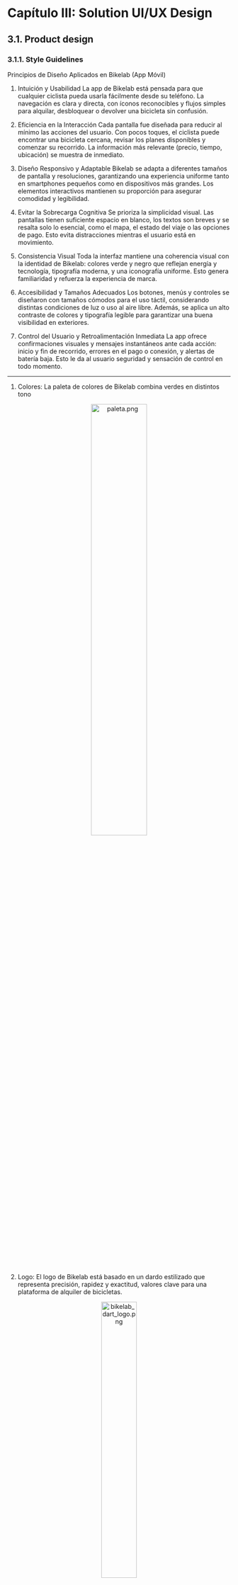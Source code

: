 # Capítulo III: Solution UI/UX Design 
## 3.1. Product design 
### 3.1.1. Style Guidelines 

Principios de Diseño Aplicados en Bikelab (App Móvil)

1. Intuición y Usabilidad
La app de Bikelab está pensada para que cualquier ciclista pueda usarla fácilmente desde su teléfono. La navegación es clara y directa, con íconos reconocibles y flujos simples para alquilar, desbloquear o devolver una bicicleta sin confusión.

2. Eficiencia en la Interacción
Cada pantalla fue diseñada para reducir al mínimo las acciones del usuario. Con pocos toques, el ciclista puede encontrar una bicicleta cercana, revisar los planes disponibles y comenzar su recorrido. La información más relevante (precio, tiempo, ubicación) se muestra de inmediato.

3. Diseño Responsivo y Adaptable
Bikelab se adapta a diferentes tamaños de pantalla y resoluciones, garantizando una experiencia uniforme tanto en smartphones pequeños como en dispositivos más grandes. Los elementos interactivos mantienen su proporción para asegurar comodidad y legibilidad.

4. Evitar la Sobrecarga Cognitiva
Se prioriza la simplicidad visual. Las pantallas tienen suficiente espacio en blanco, los textos son breves y se resalta solo lo esencial, como el mapa, el estado del viaje o las opciones de pago. Esto evita distracciones mientras el usuario está en movimiento.

5. Consistencia Visual
Toda la interfaz mantiene una coherencia visual con la identidad de Bikelab: colores verde y negro que reflejan energía y tecnología, tipografía moderna, y una iconografía uniforme. Esto genera familiaridad y refuerza la experiencia de marca.

6. Accesibilidad y Tamaños Adecuados
Los botones, menús y controles se diseñaron con tamaños cómodos para el uso táctil, considerando distintas condiciones de luz o uso al aire libre. Además, se aplica un alto contraste de colores y tipografía legible para garantizar una buena visibilidad en exteriores.

7. Control del Usuario y Retroalimentación Inmediata
La app ofrece confirmaciones visuales y mensajes instantáneos ante cada acción: inicio y fin de recorrido, errores en el pago o conexión, y alertas de batería baja. Esto le da al usuario seguridad y sensación de control en todo momento.

---


1. Colores: La paleta de colores de Bikelab combina verdes en distintos tono

<div align="center"> <img src="/assets/images/paleta.png" alt="paleta.png" width="50%"> </div>

  
2. Logo: El logo de Bikelab está basado en un dardo estilizado que representa precisión, rapidez y exactitud, valores clave para una plataforma de alquiler de bicicletas.

<div align="center"> <img src="/assets/images/bikelab_dart_logo.png" alt="bikelab_dart_logo.png" width="40%"> </div>

- Color principal del dardo: Naranja (#FFA500) → destaca la acción y decisión de alquilar.

- Color secundario del dardo: Verde neón (#8EAB6D) → transmite frescura, energía y dinamismo.

- Tipografía junto al logo: Archivo Narrow, para el nombre “Bikelab”, usando variaciones bold y semibold según la jerarquía.
  

3. Color de fondo:

- Fondo principal: Verde pastel (#ADC197) → sensación amigable y cercana.
- Secciones contrastantes: Negro oscuro (#2F2C2C) y blanco (#FFFFFF) para limpieza visual y legibilidad.
- Detalles decorativos: Verde oscuro (#3B5226) para líneas o divisores, aportando profundidad y equilibrio.



4. Colores del texto:

- Títulos principales: Verde oscuro (#3B5226) sobre fondos claros.
- Subtítulos: Blanco (#FFFFFF) sobre fondos oscuros.
- Texto de formularios y placeholders: Gris (#B0B0B0).

  
5. Tipografía

- Archivo Narrow: Principal para títulos y encabezados (variaciones: bold, semibold, regular).

- System Font (fallback): Para textos secundarios y párrafos, ideal para legibilidad en la app móvil.

Títulos y botones → Archivo Narrow Bold
Subtítulos → Archivo Narrow Semibold
Texto descriptivo y formularios → System Regular

<div align="center"> <img src="/assets/images/tipografia.png" alt="tipografia.png" width="50%"> </div>

  
6. Botones:

- Botón principal (acción): Fondo verde neón (#8BD53F), texto blanco, bordes redondeados 40%, sombra ligera. Ideal para “Alquilar ahora”.

- Botón secundario (enlaces o menos prioritarios): Fondo negro con texto verde(#8EAB6D) o blanco según contraste, bordes redondeados del mismo bolor.

<div align="center"> <img src="/assets/images/bikelab_buttons.png" alt="bikelab_buttons.png" width="50%"> </div>
  
7. Cabera:

Menú hamburguesa:
-  Ubicado en la esquina izquierda.
-  Permite acceder a navegación secundaria: planes, historial de alquileres, soporte.

Logo y título:
- Centrado horizontalmente.
- Dardo estilizado en naranja (#FFA500) y verde neón (#8EAB6D).
- Título “Bikelab”: Tipografía Archivo Narrow, color verde neón (#8EAB6D), destacando sobre el fondo.
- Transmite precisión, dinamismo y tecnología.

Perfil de usuario:
- Ubicado en la esquina derecha.
- Icono circular con avatar o inicial del usuario.
- Acceso rápido a "mi perfil".

Fondo de la cabecera:
- Negro oscuro (#2F2C2C) para resaltar los elementos activos.

<div align="center"> <img src="/assets/images/cabecera.png" alt="cabecera.png" width="50%"> </div>


8. Iconografía:
Se usaron iconos claros, minimalistas y funcionales para guiar al usuario:

<div align="center"> <img src="/assets/images/iconos.png" alt="iconos.png" width="50%"> </div>

  
### 3.1.1.1. General Style Guidelines
Para garantizar una experiencia fluida y agradable en cualquier dispositivo móvil, la aplicación de Bikelab se desarrollará con un diseño completamente responsivo y adaptable. Esto permitirá que todos los elementos —desde los mapas hasta los botones de acción— se visualicen correctamente en diferentes tamaños de pantalla, manteniendo siempre el orden, la legibilidad y la facilidad de uso.

La interfaz seguirá un patrón visual en forma de Z, lo que facilita la lectura natural del usuario y dirige su atención hacia los puntos clave de la app. Este recorrido inicia en la parte superior izquierda, donde se ubica el logotipo de Bikelab, reforzando así la identidad de la marca desde el primer momento de interacción.

Se utilizará una paleta de colores moderna y enérgica, dominada por tonos verdes y negros que evocan movilidad, sostenibilidad y tecnología. A esto se sumarán elementos visuales limpios, iconografía intuitiva, espacios bien equilibrados y transiciones suaves, que mejoran la comprensión del contenido y ofrecen una experiencia de navegación clara, dinámica y sin distracciones.

<div align="center">
  <img src="/assets/images/img2.png" alt="img2.png" width=50%>

<div align="left">

## 3.1.2. Information Architecture

### 3.1.2.1. Organization Systems
En BIKELAB, la información se organiza según el tipo de usuario: Ciclista o Arrendador. Se prioriza la usabilidad y el flujo lógico de acciones para cada segmento.

#### Segmento 1: Ciclista
- **Jerárquica:**  
  - Listado de planes: Diario, Mensual, etc.  
  - Detalles de cada plan: precio, duración, beneficios.  
  - Historial de alquileres: orden cronológico por fecha.  

- **Secuencial:**  
  1. Registro / Inicio de sesión.  
  2. Selección del tipo de usuario → Ciclista.  
  3. Selección de plan de alquiler.  
  4. Método de pago.  
  5. Alquiler activo → seguimiento del vehículo.  
  6. Devolución del vehículo.  
  7. Calificación y comentarios sobre la experiencia.  

- **Matricial:**  
  - Historial de alquileres con métricas: duración total, distancia recorrida, CO₂ ahorrado.  
  - Comparación de planes disponibles por costo y beneficios.  

#### Segmento 2: Arrendador
- **Jerárquica:**  
  - Listado de vehículos registrados.  
  - Alquileres activos y finalizados.  
  - Métodos de cobro y configuración de perfil.  

- **Secuencial:**  
  1. Registro / Inicio de sesión → tipo de usuario: Arrendador.  
  2. Agregar nuevo vehículo.  
  3. Monitoreo de alquileres activos.  
  4. Historial de alquileres y métricas de ingresos.  
  5. Gestión de métodos de cobro.  

- **Matricial:**  
  - Comparación de ingresos por vehículo o por período.  
  - Visualización rápida del estado de cada bicicleta o scooter: disponible, alquilado o mantenimiento.

---

### 3.1.2.2. Labelling Systems
El sistema de etiquetado de BIKELAB se diseña para que los usuarios encuentren información de forma clara y rápida.

#### Para la App - Ciclistas
- **Inicio:** Bienvenida y selección de tipo de usuario.  
- **Planes:** Información de planes de uso y precios.  
- **Mis Alquileres:** Historial de alquileres y métricas del viaje.  
- **Método de Pago:** Configuración de forma de pago.  
- **Perfil:** Datos personales y permisos de ubicación.  
- **Notificaciones:** Estado de reservas y devoluciones.  

#### Para la App - Arrendadores
- **Perfil:** Información del arrendador y contacto.  
- **Mis Vehículos:** Lista de vehículos registrados.  
- **Agregar Vehículo:** Registro de nuevos vehículos con precios y ubicación.  
- **Alquileres Activos:** Seguimiento de alquileres en curso.  
- **Historial de Alquileres:** Registro de alquileres pasados y métricas.  
- **Ingresos:** Ganancias acumuladas.  
- **Métodos de Cobro:** Configuración de cómo recibir pagos.  
- **Notificaciones:** Alertas de alquileres y devoluciones.  

---

### 3.1.2.3. SEO Tags and Meta Tags
Aunque BIKELAB es principalmente una app, la landing page web utiliza meta tags para mejorar su visibilidad:

- **Title:** BIKELAB - Alquila bicicletas y scooters fácilmente  
- **Description:** Plataforma de movilidad para estudiantes y arrendadores. Alquila bicicletas y scooters de forma rápida y segura.  
- **Keywords:** bicicletas, scooters, alquiler, movilidad urbana, estudiantes, transporte sostenible.  
- **Authors:** Equipo BIKELAB  

---

### 3.1.2.4. Searching Systems
Se implementan sistemas de búsqueda eficientes según el tipo de usuario:

#### Ciclistas
- Buscador de planes o estaciones cercanas.  
- Filtro por tipo de vehículo, ubicación o disponibilidad.  
- Historial de alquileres: búsqueda por fecha, vehículo o ruta.

#### Arrendadores
- Buscador de vehículos registrados.  
- Filtrado de alquileres activos por usuario, fecha o vehículo.  
- Historial de alquileres: búsqueda por fecha, plan o ingreso generado.

---

### 3.1.2.5. Navigation Systems
Los sistemas de navegación de BIKELAB permiten desplazarse rápida y fácilmente por la app:

#### Ciclistas
- Barra inferior o menú principal: Inicio, Planes, Mis Alquileres, Perfil, Notificaciones.  
- Acceso rápido a detalles del vehículo y opciones de pago.

#### Arrendadores
- Menú lateral o superior: Perfil, Mis Vehículos, Agregar Vehículo, Alquileres Activos, Historial, Ingresos, Métodos de Cobro, Notificaciones.  
- Posibilidad de filtrar listas y acceder directamente a detalles de vehículos o alquileres.


## 3.1.3. Landing Page UI Design 
### 3.1.3.1. Landing Page Wireframe 
Enlace al Figma: [https://www.figma.com/design/1ocJneCEXxx2KhRRFpnmIa/Landing-Page---App-Movil?node-id=0-1&t=9TnkBaXYcU0P3wkw-1](https://www.figma.com/design/1ocJneCEXxx2KhRRFpnmIa/Landing-Page---App-Movil?node-id=0-1&t=9TnkBaXYcU0P3wkw-1)

<img src="/assets/images/landingpage/wireframes/lanwireframe1.PNG" alt="Landing Wireframe 1" width=auto> 
<img src="/assets/images/landingpage/wireframes/lanwireframe2.PNG" alt="Landing Wireframe 2" width=auto> 
<img src="/assets/images/landingpage/wireframes/lanwireframe3.PNG" alt="Landing Wireframe 3" width=auto> 
<img src="/assets/images/landingpage/wireframes/lanwireframe4.PNG" alt="Landing Wireframe 4" width=auto> 

### 3.1.3.2. Landing Page Mock-up 
Enlace al Figma: [https://www.figma.com/design/1ocJneCEXxx2KhRRFpnmIa/Landing-Page---App-Movil?node-id=0-1&t=9TnkBaXYcU0P3wkw-1](https://www.figma.com/design/1ocJneCEXxx2KhRRFpnmIa/Landing-Page---App-Movil?node-id=0-1&t=9TnkBaXYcU0P3wkw-1)

<img src="/assets/images/landingpage/mockups/lanmockup1.PNG" alt="Landing Mock-Ups 1" width=auto> 
<img src="/assets/images/landingpage/mockups/lanmockup2.PNG" alt="Landing Mock-Ups 2" width=auto> 
<img src="/assets/images/landingpage/mockups/lanmockup3.PNG" alt="Landing Mock-Ups 3" width=auto> 
<img src="/assets/images/landingpage/mockups/lanmockup4.PNG" alt="Landing Mock-Ups 4" width=auto> 

## 3.1.4. Mobile Applications UX/UI Design

### 3.1.4.1. Mobile Applications Wireframes 

#### SEGMENTO 1: Ciclista
Pantalla de registro del ciclista con campos de correo, contraseña, universidad y teléfono.

<img src="/assets/images/registro.png" alt=".." width=auto> 

Perfil del ciclista con menú lateral (sidebar), opción de seleccionar vehículo y elegir arrendador.

<img src="/assets/images/modelo.png" alt="..." width=auto> 

Pantalla de rutas sugeridas con distancias, tiempo estimado y opciones según seguridad o tráfico.

<img src="/assets/images/rutas.png" alt="..." width=auto> 

Historial de alquileres activos y pasados con fechas, duración y plan usado.

<img src="/assets/images/alquileres.png" alt="..." width=auto> 

Proceso de devolución mostrando escaneo de QR, ubicación y confirmación de pago.

<img src="/assets/images/devolucion.png" alt="..." width=auto> 

Pantalla de soporte y notificaciones para reportar problemas o enviar mensajes.

<img src="/assets/images/suport.png" alt="..." width=auto> 


#### SEGMENTO 2: Arrentario


### 3.1.4.2. Mobile Applications Wireflow Diagrams 

### 3.1.4.3. Mobile Applications Mock-ups 

### 3.1.4.4. Mobile Applications User Flow Diagrams 


###  3.1.4.5. Mobile Applications Prototyping 
